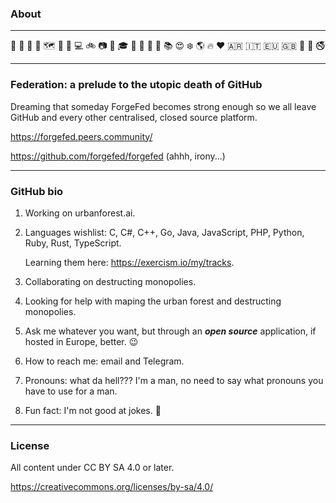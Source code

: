 ### About

<!--
**franciscoferiolimarco/franciscoferiolimarco** is a ✨ _special_ ✨ repository because its `README.md` (this file) appears on your GitHub profile.

Here are some ideas to get you started:

- 🔭 I’m currently working on ...
- 🌱 I’m currently learning ...
- 👯 I’m looking to collaborate on ...
- 🤔 I’m looking for help with ...
- 💬 Ask me about ...
- 📫 How to reach me: ...
- 😄 Pronouns: ...
- ⚡ Fun fact: ...
-->

---

🍎 🌸 🐝 🐞 🗺️ 🌳 🌾 💻 🚲 📷 🤖 🎓 🐃 🐧 🐘 🐍 📚 😍 ❄️  🌎 🔥 ❤️  🇦🇷 🇮🇹 🇪🇺 🇬🇧 🚫 🥩 🚭

---

### Federation: a prelude to the utopic death of GitHub

Dreaming that someday ForgeFed becomes strong enough so we all leave GitHub and every other centralised, closed source platform.

https://forgefed.peers.community/

https://github.com/forgefed/forgefed (ahhh, irony...)

---

### GitHub bio

1. Working on urbanforest.ai.
2. Languages wishlist: C, C#, C++, Go, Java, JavaScript, PHP, Python, Ruby, Rust, TypeScript.
   
   Learning them here: https://exercism.io/my/tracks.
   
3. Collaborating on destructing monopolies.
4. Looking for help with maping the urban forest and destructing monopolies.
5. Ask me whatever you want, but through an ***open source*** application, if hosted in Europe, better. 😉
6. How to reach me: email and Telegram.
7. Pronouns: what da hell??? I'm a man, no need to say what pronouns you have to use for a man.
8. Fun fact: I'm not good at jokes. 🙂

---

### License

All content under CC BY SA 4.0 or later.

https://creativecommons.org/licenses/by-sa/4.0/
